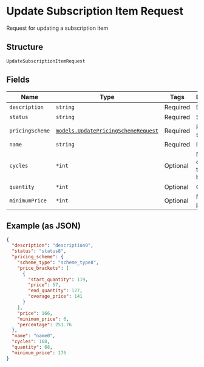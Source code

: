 
# Update Subscription Item Request

Request for updating a subscription item

## Structure

`UpdateSubscriptionItemRequest`

## Fields

| Name | Type | Tags | Description |
|  --- | --- | --- | --- |
| `description` | `string` | Required | Description |
| `status` | `string` | Required | Status |
| `pricingScheme` | [`models.UpdatePricingSchemeRequest`](../../doc/models/update-pricing-scheme-request.md) | Required | Pricing scheme |
| `name` | `string` | Required | Item name |
| `cycles` | `*int` | Optional | Number of cycles that the item will be charged |
| `quantity` | `*int` | Optional | Quantity |
| `minimumPrice` | `*int` | Optional | Minimum price |

## Example (as JSON)

```json
{
  "description": "description0",
  "status": "status8",
  "pricing_scheme": {
    "scheme_type": "scheme_type8",
    "price_brackets": [
      {
        "start_quantity": 119,
        "price": 57,
        "end_quantity": 127,
        "overage_price": 141
      }
    ],
    "price": 166,
    "minimum_price": 6,
    "percentage": 251.76
  },
  "name": "name0",
  "cycles": 168,
  "quantity": 68,
  "minimum_price": 176
}
```

